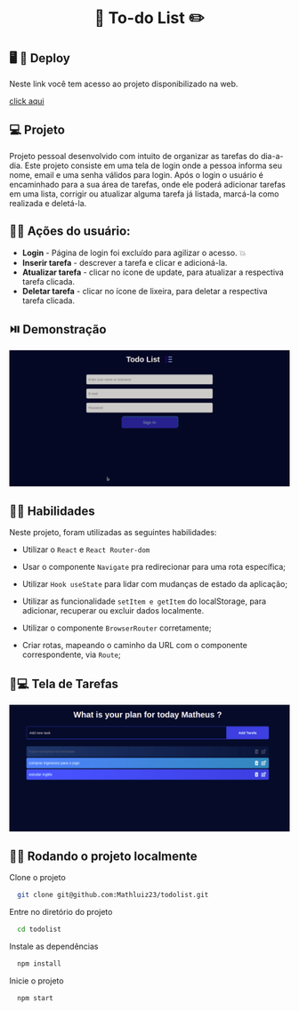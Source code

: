 <h1 align="center"> 📝 To-do List ✏️ </h1>


## :desktop_computer: :iphone: Deploy

Neste link você tem acesso ao projeto disponibilizado na web.

<a href="https://todolist-mathluiz23.vercel.app/" target="_blank">click aqui</a>


## 💻 Projeto

Projeto pessoal desenvolvido com intuito de organizar as tarefas do dia-a-dia.
Este projeto consiste em uma tela de login onde a pessoa informa seu nome, email e uma senha válidos para login. Após o login o usuário é encaminhado para a sua área de tarefas, onde ele poderá adicionar tarefas em uma lista, corrigir ou atualizar alguma tarefa já listada, marcá-la como realizada e deletá-la.

## :man_technologist: Ações do usuário:

 - **Login** - Página de login foi excluído para agilizar o acesso. 💥
 - **Inserir tarefa** - descrever a tarefa e clicar e adicioná-la.
 - **Atualizar tarefa** - clicar no ícone de update, para atualizar a respectiva tarefa clicada.
 - **Deletar tarefa** - clicar no ícone de lixeira, para deletar a respectiva tarefa clicada.


## :play_or_pause_button: Demonstração

<div align="center">
    <img alt="gif de apresentação" src="src/images/todolist.gif"/>
</div>

## :man_mechanic: Habilidades

Neste projeto, foram utilizadas as seguintes habilidades:


- Utilizar o `React` e `React Router-dom`

- Usar o componente `Navigate` pra redirecionar para uma rota específica;

- Utilizar `Hook useState` para lidar com mudanças de estado da aplicação;

- Utilizar as funcionalidade `setItem e getItem` do localStorage, para adicionar, recuperar ou excluir dados localmente.

- Utilizar o componente `BrowserRouter` corretamente;

- Criar rotas, mapeando o caminho da URL com o componente correspondente, via `Route`;



## :man::computer: Tela de Tarefas

![App Screenshot](src/images/tela.png)

## :man_technologist: Rodando o projeto localmente

Clone o projeto

```bash
  git clone git@github.com:Mathluiz23/todolist.git
```

Entre no diretório do projeto

```bash
  cd todolist
```

Instale as dependências

```bash
  npm install
```

Inicie o projeto

```bash
  npm start
```
